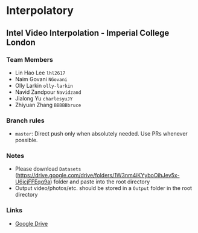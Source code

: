 # Interpolatory

## Intel Video Interpolation - Imperial College London

### Team Members
- Lin Hao Lee `lhl2617`
- Naim Govani `NGovani`
- Olly Larkin `olly-larkin`
- Navid Zandpour `Navidzand`
- Jialong Yu `charlesyuJY`
- Zhiyuan Zhang `BBBBBbruce`

### Branch rules
- `master`: Direct push only when absolutely needed. Use PRs whenever possible.

### Notes
- Please download `Datasets` (https://drive.google.com/drive/folders/1W3nm4iKYyboOihJev5x-U6jcjFFEqg9a) folder and paste into the root directory
- Output video/photos/etc. should be stored in a `Output` folder in the root directory

### Links
- [Google Drive](https://drive.google.com/folderview?id=1W3nm4iKYyboOihJev5x-U6jcjFFEqg9a)

